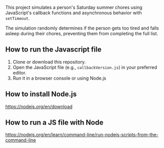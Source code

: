 This project simulates a person's Saturday summer chores using JavaScript's callback functions and asynchronous behavior with `setTimeout`.

The simulation randomly determines if the person gets too tired and falls asleep during their chores, preventing them from completing the full list.

## How to run the Javascript file

1. Clone or download this repository.
2. Open the JavaScript file (e.g., `callbackVersion.js`) in your preferred editor.
3. Run it in a browser console or using Node.js

## How to install Node.js

https://nodejs.org/en/download

## How to run a JS file with Node

https://nodejs.org/en/learn/command-line/run-nodejs-scripts-from-the-command-line
